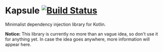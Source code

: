 # Kapsule [![Build Status](https://travis-ci.org/traversals/kapsule.svg?branch=master)](https://travis-ci.org/traversals/kapsule)

Minimalist dependency injection library for Kotlin.

**Notice:** This library is currently no more than an vague idea, so don't use it for anything yet. In case the idea goes anywhere, more information will appear here.
